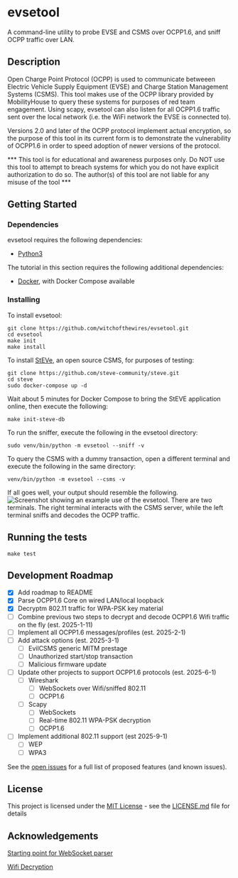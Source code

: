 # evsetool

A command-line utility to probe EVSE and CSMS over OCPP1.6, and sniff OCPP traffic over LAN.

## Description

Open Charge Point Protocol (OCPP) is used to communicate betweeen Electric Vehicle Supply Equipment (EVSE) and Charge Station Management Systems (CSMS). This tool makes use of the OCPP library provided by MobilityHouse to query these systems for purposes of red team engagement. Using scapy, evsetool can also listen for all OCPP1.6 traffic sent over the local network (i.e. the WiFi network the EVSE is connected to). 

Versions 2.0 and later of the OCPP protocol implement actual encryption, so the purpose of this tool in its current form is to demonstrate the vulnerability of OCPP1.6 in order to speed adoption of newer versions of the protocol.

*** This tool is for educational and awareness purposes only. Do NOT use this tool to attempt to breach systems for which you do not have explicit authorization to do so. The author(s) of this tool are not liable for any misuse of the tool ***

## Getting Started

### Dependencies

evsetool requires the following dependencies:
  - [Python3](https://www.python.org/downloads/)

The tutorial in this section requires the following additional dependencies:
  - [Docker](https://docs.docker.com/get-started/get-docker/), with Docker Compose available

### Installing

To install evsetool:
```
git clone https://github.com/witchofthewires/evsetool.git
cd evsetool
make init
make install
```

To install [StEVe](https://github.com/steve-community/steve), an open source CSMS, for purposes of testing:
```
git clone https://github.com/steve-community/steve.git
cd steve
sudo docker-compose up -d
```

Wait about 5 minutes for Docker Compose to bring the StEVE application online, then execute the following:
```
make init-steve-db
```

To run the sniffer, execute the following in the evsetool directory:
```
sudo venv/bin/python -m evsetool --sniff -v
```

To query the CSMS with a dummy transaction, open a different terminal and execute the following in the same directory:
```
venv/bin/python -m evsetool --csms -v
```

If all goes well, your output should resemble the following.
![Screenshot showing an example use of the evsetool. There are two terminals. The right terminal interacts with the CSMS server, while the left terminal sniffs and decodes the OCPP traffic.](static/transaction_simflow.png)

## Running the tests
```
make test
```

## Development Roadmap
- [x] Add roadmap to README
- [x] Parse OCPP1.6 Core on wired LAN/local loopback
- [x] Decryptm 802.11 traffic for WPA-PSK key material
- [ ] Combine previous two steps to decrypt and decode OCPP1.6 Wifi traffic on the fly (est. 2025-1-11)
- [ ] Implement all OCPP1.6 messages/profiles (est. 2025-2-1)
- [ ] Add attack options (est. 2025-3-1)
    - [ ] EvilCSMS generic MITM prestage
    - [ ] Unauthorized start/stop transaction
    - [ ] Malicious firmware update
- [ ] Update other projects to support OCPP1.6 protocols (est. 2025-6-1)
    - [ ] Wireshark
        - [ ] WebSockets over Wifi/sniffed 802.11
        - [ ] OCPP1.6
    - [ ] Scapy
        - [ ] WebSockets
        - [ ] Real-time 802.11 WPA-PSK decryption
        - [ ] OCPP1.6
- [ ] Implement additional 802.11 support (est 2025-9-1)
    - [ ] WEP
    - [ ] WPA3

See the [open issues](https://github.com/othneildrew/Best-README-Template/issues) for a full list of proposed features (and known issues).

## License

This project is licensed under the [MIT License](LICENSE.md) - see the [LICENSE.md](LICENSE.md) file for
details

## Acknowledgements
[Starting point for WebSocket parser](https://github.com/mutantzombie/WebSocketNotes/blob/main/scapy/WebSocket.py)

[Wifi Decryption](https://github.com/TheNiska/WPA2-PSK-Decryptor/blob/main/decryptor_multiprocess.py)